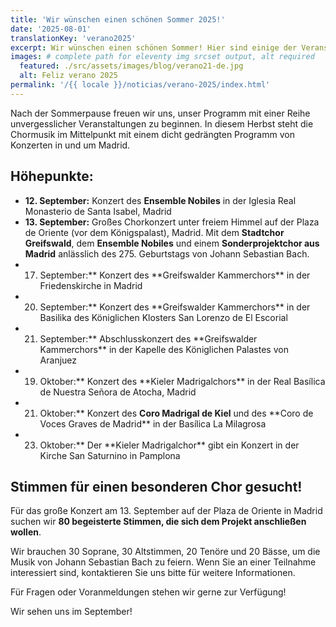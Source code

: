 ```yaml
---
title: 'Wir wünschen einen schönen Sommer 2025!'
date: '2025-08-01'
translationKey: 'verano2025'
excerpt: Wir wünschen einen schönen Sommer! Hier sind einige der Veranstaltungen, die wir für die Rückkehr aus den Ferien vorbereiten.
images: # complete path for eleventy img srcset output, alt required
  featured: ./src/assets/images/blog/verano21-de.jpg
  alt: Feliz verano 2025
permalink: '/{{ locale }}/noticias/verano-2025/index.html'
---
```


Nach der Sommerpause freuen wir uns, unser Programm mit einer Reihe unvergesslicher Veranstaltungen zu beginnen. In diesem Herbst steht die Chormusik im Mittelpunkt mit einem dicht gedrängten Programm von Konzerten in und um Madrid.

## Höhepunkte:

- **12. September:** Konzert des **Ensemble Nobiles** in der Iglesia Real Monasterio de Santa Isabel, Madrid
- **13. September:** Großes Chorkonzert unter freiem Himmel auf der Plaza de Oriente (vor dem Königspalast), Madrid. Mit dem **Stadtchor Greifswald**, dem **Ensemble Nobiles** und einem **Sonderprojektchor aus Madrid** anlässlich des 275. Geburtstags von Johann Sebastian Bach.
- 17. September:** Konzert des **Greifswalder Kammerchors\*\* in der Friedenskirche in Madrid
- 20. September:** Konzert des **Greifswalder Kammerchors\*\* in der Basilika des Königlichen Klosters San Lorenzo de El Escorial
- 21. September:** Abschlusskonzert des **Greifswalder Kammerchors\*\* in der Kapelle des Königlichen Palastes von Aranjuez
- 19. Oktober:** Konzert des **Kieler Madrigalchors\*\* in der Real Basílica de Nuestra Señora de Atocha, Madrid
- 21. Oktober:** Konzert des **Coro Madrigal de Kiel** und des **Coro de Voces Graves de Madrid\*\* in der Basílica La Milagrosa
- 23. Oktober:** Der **Kieler Madrigalchor\*\* gibt ein Konzert in der Kirche San Saturnino in Pamplona

## Stimmen für einen besonderen Chor gesucht!

Für das große Konzert am 13. September auf der Plaza de Oriente in Madrid suchen wir **80 begeisterte Stimmen, die sich dem Projekt anschließen wollen**.

Wir brauchen 30 Soprane, 30 Altstimmen, 20 Tenöre und 20 Bässe, um die Musik von Johann Sebastian Bach zu feiern. Wenn Sie an einer Teilnahme interessiert sind, kontaktieren Sie uns bitte für weitere Informationen.

Für Fragen oder Voranmeldungen stehen wir gerne zur Verfügung!

Wir sehen uns im September!

